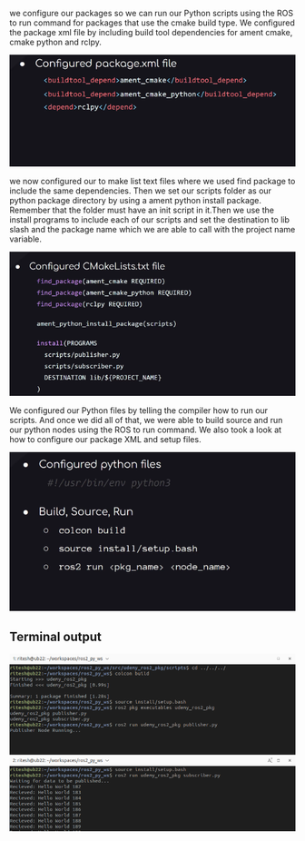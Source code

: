 we configure our packages so we can run our Python scripts using the ROS to run command for packages that use the cmake build type.
We configured the package xml file by including build tool dependencies for ament cmake, cmake python and rclpy.
<p align="center"><img src="https://github.com/RIT-MESH/ROS2-Robotics-Developer-Course---Using-ROS2-In-Python/blob/main/images/configuration3.png?raw=true"alt="Sublime's custom image"/>
 </p>

we now configured our to make list text files where we used find package to include the same dependencies.
Then we set our scripts folder as our python package directory by using a ament python install package.
Remember that the folder must have an init script in it.Then we use the install programs to include each of our scripts and set the destination to lib slash
and the package name which we are able to call with the project name variable.
<p align="center"><img src="https://github.com/RIT-MESH/ROS2-Robotics-Developer-Course---Using-ROS2-In-Python/blob/main/images/Configuration4.png?raw=true"alt="Sublime's custom image"/>
 </p>

We configured our Python files by telling the compiler how to run our scripts.
And once we did all of that, we were able to build source and run our python nodes using the ROS to run command.
We also took a look at how to configure our package XML and setup files.
<p align="center"><img src="https://github.com/RIT-MESH/ROS2-Robotics-Developer-Course---Using-ROS2-In-Python/blob/main/images/Configuration5.png?raw=true"alt="Sublime's custom image"/>
 </p>

 ## Terminal output
 <p align="center"><img src="https://github.com/RIT-MESH/ROS2-Robotics-Developer-Course---Using-ROS2-In-Python/blob/main/images/Configuration1.png?raw=true"alt="Sublime's custom image"/>
 </p>
